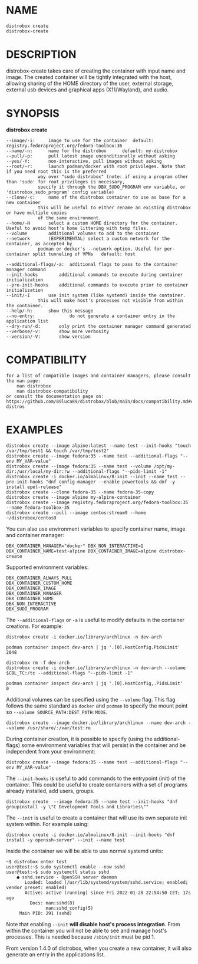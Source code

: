 <!-- markdownlint-disable MD010 MD036 -->
# NAME

	distrobox create
	distrobox-create

# DESCRIPTION

distrobox-create takes care of creating the container with input name and image.
The created container will be tightly integrated with the host, allowing sharing of
the HOME directory of the user, external storage, external usb devices and
graphical apps (X11/Wayland), and audio.

# SYNOPSIS

**distrobox create**

	--image/-i:		image to use for the container	default: registry.fedoraproject.org/fedora-toolbox:36
	--name/-n:		name for the distrobox		default: my-distrobox
	--pull/-p:		pull latest image unconditionally without asking
	--yes/-Y:		non-interactive, pull images without asking
	--root/-r:		launch podman/docker with root privileges. Note that if you need root this is the preferred
				way over "sudo distrobox" (note: if using a program other than 'sudo' for root privileges is necessary,
				specify it through the DBX_SUDO_PROGRAM env variable, or 'distrobox_sudo_program' config variable)
	--clone/-c:		name of the distrobox container to use as base for a new container
				this will be useful to either rename an existing distrobox or have multiple copies
				of the same environment.
	--home/-H		select a custom HOME directory for the container. Useful to avoid host's home littering with temp files.
	--volume		additional volumes to add to the container
	--network		(EXPERIMENTAL) select a custom network for the container, as accepted by
				podman or docker's --network option. Useful for per-container split tunneling of VPNs	default: host

	--additional-flags/-a:	additional flags to pass to the container manager command
	--init-hooks		additional commands to execute during container initialization
	--pre-init-hooks	additional commands to execute prior to container initialization
	--init/-I		use init system (like systemd) inside the container.
				this will make host's processes not visible from within the container.
	--help/-h:		show this message
	--no-entry:             do not generate a container entry in the application list
	--dry-run/-d:		only print the container manager command generated
	--verbose/-v:		show more verbosity
	--version/-V:		show version

# COMPATIBILITY

	for a list of compatible images and container managers, please consult the man page:
		man distrobox
		man distrobox-compatibility
	or consult the documentation page on: https://github.com/89luca89/distrobox/blob/main/docs/compatibility.md#containers-distros

# EXAMPLES

	distrobox create --image alpine:latest --name test --init-hooks "touch /var/tmp/test1 && touch /var/tmp/test2"
	distrobox create --image fedora:35 --name test --additional-flags "--env MY_VAR-value"
	distrobox create --image fedora:35 --name test --volume /opt/my-dir:/usr/local/my-dir:rw --additional-flags "--pids-limit -1"
	distrobox create -i docker.io/almalinux/8-init --init --name test --pre-init-hooks "dnf config-manager --enable powertools && dnf -y install epel-release"
	distrobox create --clone fedora-35 --name fedora-35-copy
	distrobox create --image alpine my-alpine-container
	distrobox create --image registry.fedoraproject.org/fedora-toolbox:35 --name fedora-toolbox-35
	distrobox create --pull --image centos:stream9 --home ~/distrobox/centos9

You can also use environment variables to specify container name, image and container manager:

	DBX_CONTAINER_MANAGER="docker" DBX_NON_INTERACTIVE=1 DBX_CONTAINER_NAME=test-alpine DBX_CONTAINER_IMAGE=alpine distrobox-create

Supported environment variables:

	DBX_CONTAINER_ALWAYS_PULL
	DBX_CONTAINER_CUSTOM_HOME
	DBX_CONTAINER_IMAGE
	DBX_CONTAINER_MANAGER
	DBX_CONTAINER_NAME
	DBX_NON_INTERACTIVE
	DBX_SUDO_PROGRAM

The `--additional-flags` or `-a` is useful to modify defaults in the container creations.
For example:

	distrobox create -i docker.io/library/archlinux -n dev-arch

	podman container inspect dev-arch | jq '.[0].HostConfig.PidsLimit'
	2048

	distrobox rm -f dev-arch
	distrobox create -i docker.io/library/archlinux -n dev-arch --volume $CBL_TC:/tc --additional-flags "--pids-limit -1"

	podman container inspect dev-arch | jq '.[0].HostConfig,.PidsLimit'
	0

Additional volumes can be specified using the `--volume` flag. This flag follows the
same standard as `docker` and `podman` to specify the mount point so `--volume SOURCE_PATH:DEST_PATH:MODE`.

	distrobox create --image docker.io/library/archlinux --name dev-arch --volume /usr/share/:/var/test:ro

During container creation, it is possible to specify (using the additional-flags) some
environment variables that will persist in the container and be independent from your environment:

	distrobox create --image fedora:35 --name test --additional-flags "--env MY_VAR-value"

The `--init-hooks` is useful to add commands to the entrypoint (init) of the container.
This could be useful to create containers with a set of programs already installed, add users, groups.

	distrobox create  --image fedora:35 --name test --init-hooks "dnf groupinstall -y \"C Development Tools and Libraries\""

The `--init` is useful to create a container that will use its own separate init system within.
For example using:

	distrobox create -i docker.io/almalinux/8-init --init-hooks "dnf install -y openssh-server" --init --name test

Inside the container we will be able to use normal systemd units:

	~$ distrobox enter test
	user@test:~$ sudo systemctl enable --now sshd
	user@test:~$ sudo systemctl status sshd
		● sshd.service - OpenSSH server daemon
		   Loaded: loaded (/usr/lib/systemd/system/sshd.service; enabled; vendor preset: enabled)
		   Active: active (running) since Fri 2022-01-28 22:54:50 CET; 17s ago
			 Docs: man:sshd(8)
				   man:sshd_config(5)
		 Main PID: 291 (sshd)

Note that enabling `--init` **will disable host's process integration**.
From within the container you will not be able to see and manage host's processes.
This is needed because `/sbin/init` must be pid 1.

From version 1.4.0 of distrobox, when you create a new container, it will also generate
an entry in the applications list.
